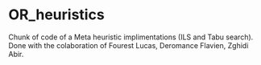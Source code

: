 # OR_heuristics
Chunk of code of a Meta heuristic implimentations (ILS and Tabu search). Done with the colaboration of Fourest Lucas, Deromance Flavien, Zghidi Abir.
